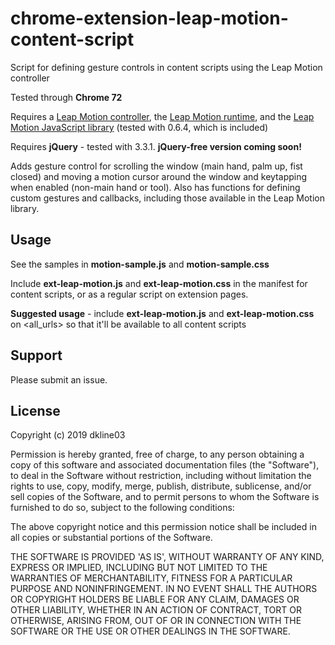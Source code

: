 # chrome-extension-leap-motion-content-script

Script for defining gesture controls in content scripts using the Leap Motion controller

Tested through **Chrome 72**

Requires a [Leap Motion controller](https://www.leapmotion.com/), the [Leap Motion runtime](https://www.leapmotion.com/setup/), and the [Leap Motion JavaScript library](https://developer-archive.leapmotion.com/javascript) (tested with 0.6.4, which is included)

Requires **jQuery** - tested with 3.3.1. **jQuery-free version coming soon!**

Adds gesture control for scrolling the window (main hand, palm up, fist closed) and moving a motion cursor around the window and keytapping when enabled (non-main hand or tool). Also has functions for defining custom gestures and callbacks, including those available in the Leap Motion library.


## Usage

See the samples in **motion-sample.js** and **motion-sample.css**

Include **ext-leap-motion.js** and **ext-leap-motion.css** in the manifest for content scripts, or as a regular script on extension pages.

**Suggested usage** - include **ext-leap-motion.js** and **ext-leap-motion.css** on <all_urls> so that it'll be available to all content scripts


## Support

Please submit an issue.


## License

Copyright (c) 2019 dkline03

Permission is hereby granted, free of charge, to any person obtaining a copy of this software and associated documentation files (the "Software"), to deal in the Software without restriction, including without limitation the rights to use, copy, modify, merge, publish, distribute, sublicense, and/or sell copies of the Software, and to permit persons to whom the Software is furnished to do so, subject to the following conditions:

The above copyright notice and this permission notice shall be included in all copies or substantial portions of the Software.

THE SOFTWARE IS PROVIDED 'AS IS', WITHOUT WARRANTY OF ANY KIND, EXPRESS OR IMPLIED, INCLUDING BUT NOT LIMITED TO THE WARRANTIES OF MERCHANTABILITY, FITNESS FOR A PARTICULAR PURPOSE AND NONINFRINGEMENT. IN NO EVENT SHALL THE AUTHORS OR COPYRIGHT HOLDERS BE LIABLE FOR ANY CLAIM, DAMAGES OR OTHER LIABILITY, WHETHER IN AN ACTION OF CONTRACT, TORT OR OTHERWISE, ARISING FROM, OUT OF OR IN CONNECTION WITH THE SOFTWARE OR THE USE OR OTHER DEALINGS IN THE SOFTWARE.
